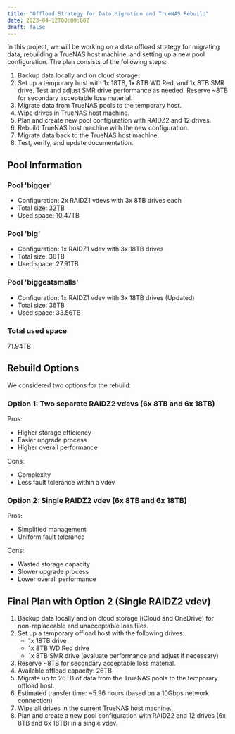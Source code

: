 ```yaml
---
title: "Offload Strategy for Data Migration and TrueNAS Rebuild"
date: 2023-04-12T00:00:00Z
draft: false
---
```


In this project, we will be working on a data offload strategy for migrating data, rebuilding a TrueNAS host machine, and setting up a new pool configuration. The plan consists of the following steps:

1. Backup data locally and on cloud storage.
2. Set up a temporary host with 1x 18TB, 1x 8TB WD Red, and 1x 8TB SMR drive. Test and adjust SMR drive performance as needed. Reserve ~8TB for secondary acceptable loss material.
3. Migrate data from TrueNAS pools to the temporary host.
4. Wipe drives in TrueNAS host machine.
5. Plan and create new pool configuration with RAIDZ2 and 12 drives.
6. Rebuild TrueNAS host machine with the new configuration.
7. Migrate data back to the TrueNAS host machine.
8. Test, verify, and update documentation.

## Pool Information

### Pool 'bigger'

- Configuration: 2x RAIDZ1 vdevs with 3x 8TB drives each
- Total size: 32TB
- Used space: 10.47TB

### Pool 'big'

- Configuration: 1x RAIDZ1 vdev with 3x 18TB drives
- Total size: 36TB
- Used space: 27.91TB

### Pool 'biggestsmalls'

- Configuration: 1x RAIDZ1 vdev with 3x 18TB drives (Updated)
- Total size: 36TB
- Used space: 33.56TB

### Total used space

71.94TB

## Rebuild Options

We considered two options for the rebuild:

### Option 1: Two separate RAIDZ2 vdevs (6x 8TB and 6x 18TB)

Pros:
- Higher storage efficiency
- Easier upgrade process
- Higher overall performance

Cons:
- Complexity
- Less fault tolerance within a vdev

### Option 2: Single RAIDZ2 vdev (6x 8TB and 6x 18TB)

Pros:
- Simplified management
- Uniform fault tolerance

Cons:
- Wasted storage capacity
- Slower upgrade process
- Lower overall performance

## Final Plan with Option 2 (Single RAIDZ2 vdev)

1. Backup data locally and on cloud storage (iCloud and OneDrive) for non-replaceable and unacceptable loss files.
2. Set up a temporary offload host with the following drives:
   - 1x 18TB drive
   - 1x 8TB WD Red drive
   - 1x 8TB SMR drive (evaluate performance and adjust if necessary)
3. Reserve ~8TB for secondary acceptable loss material.
4. Available offload capacity: 26TB
5. Migrate up to 26TB of data from the TrueNAS pools to the temporary offload host.
6. Estimated transfer time: ~5.96 hours (based on a 10Gbps network connection)
7. Wipe all drives in the current TrueNAS host machine.
8. Plan and create a new pool configuration with RAIDZ2 and 12 drives (6x 8TB and 6x 18TB) in a single vdev.
